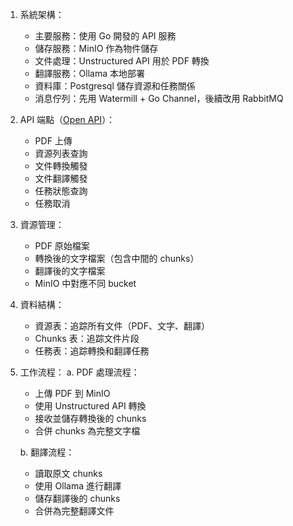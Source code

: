 
1. 系統架構：
    - 主要服務：使用 Go 開發的 API 服務
    - 儲存服務：MinIO 作為物件儲存
    - 文件處理：Unstructured API 用於 PDF 轉換
    - 翻譯服務：Ollama 本地部署
    - 資料庫：Postgresql 儲存資源和任務關係
    - 消息佇列：先用 Watermill + Go Channel，後續改用 RabbitMQ

2. API 端點（[Open API](pdf_api.yaml)）：
    - PDF 上傳
    - 資源列表查詢
    - 文件轉換觸發
    - 文件翻譯觸發
    - 任務狀態查詢
    - 任務取消

3. 資源管理：
    - PDF 原始檔案
    - 轉換後的文字檔案（包含中間的 chunks）
    - 翻譯後的文字檔案
    - MinIO 中對應不同 bucket

4. 資料結構：
    - 資源表：追踪所有文件（PDF、文字、翻譯）
    - Chunks 表：追踪文件片段
    - 任務表：追踪轉換和翻譯任務

5. 工作流程：
   a. PDF 處理流程：
    - 上傳 PDF 到 MinIO
    - 使用 Unstructured API 轉換
    - 接收並儲存轉換後的 chunks
    - 合併 chunks 為完整文字檔

   b. 翻譯流程：
    - 讀取原文 chunks
    - 使用 Ollama 進行翻譯
    - 儲存翻譯後的 chunks
    - 合併為完整翻譯文件
